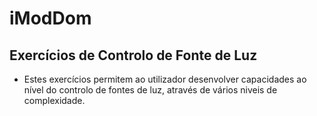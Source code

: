 # iModDom
## Exercícios de Controlo de Fonte de Luz
- Estes exercícios permitem ao utilizador desenvolver capacidades ao nível do controlo de fontes de luz, através de vários niveis de complexidade.
